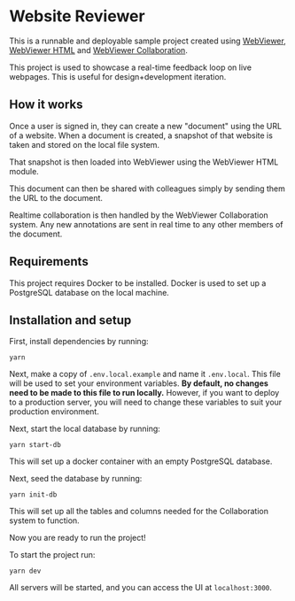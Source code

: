 # Website Reviewer

This is a runnable and deployable sample project created using [WebViewer](https://www.npmjs.com/package/@pdftron/webviewer), [WebViewer HTML](https://www.npmjs.com/package/@pdftron/webviewer-html) and [WebViewer Collaboration](https://collaboration.pdftron.com/).

This project is used to showcase a real-time feedback loop on live webpages. This is useful for design+development iteration.

## How it works

Once a user is signed in, they can create a new "document" using the URL of a website. When a document is created, a snapshot of that website is taken and stored on the local file system.

That snapshot is then loaded into WebViewer using the WebViewer HTML module.

This document can then be shared with colleagues simply by sending them the URL to the document. 

Realtime collaboration is then handled by the WebViewer Collaboration system. Any new annotations are sent in real time to any other members of the document.

## Requirements

This project requires Docker to be installed. Docker is used to set up a PostgreSQL database on the local machine.

## Installation and setup

First, install dependencies by running:

```
yarn
```

Next, make a copy of `.env.local.example` and name it `.env.local`. This file will be used to set your environment variables. **By default, no changes need to be made to this file to run locally.** However, if you want to deploy to a production server, you will need to change these variables to suit your production environment.

Next, start the local database by running:

```
yarn start-db
```

This will set up a docker container with an empty PostgreSQL database.

Next, seed the database by running:

```
yarn init-db
```

This will set up all the tables and columns needed for the Collaboration system to function.

Now you are ready to run the project!

To start the project run:

```
yarn dev
```

All servers will be started, and you can access the UI at `localhost:3000`.
